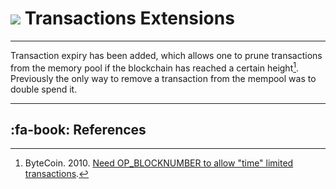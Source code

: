 # <img class="dcr-icon" src="/img/dcr-icons/Code.svg" /> Transactions Extensions 

---

Transaction expiry has been added, which allows one to prune transactions from the memory pool if the blockchain has reached a certain height[^1]. Previously the only way to remove a transaction from the mempool was to double spend it.

---

## :fa-book: References

[^1]: ByteCoin. 2010. [Need OP_BLOCKNUMBER to allow "time" limited transactions](https://decred.org/research/bytecoin2010.pdf).
